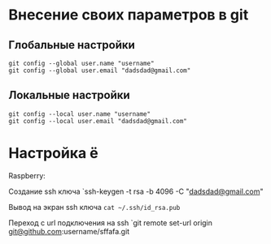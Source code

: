 # Внесение своих параметров в git
## Глобальные настройки
```
git config --global user.name "username"
git config --global user.email "dadsdad@gmail.com"
```

## Локальные настройки
```
git config --local user.name "username"
git config --local user.email "dadsdad@gmail.com"
```

# Настройка ё
 

Raspberry:

Создание ssh ключа
`ssh-keygen -t rsa -b 4096 -C "dadsdad@gmail.com"

Вывод на экран ssh ключа
`cat ~/.ssh/id_rsa.pub`

Переход с url подключения на ssh
`git remote set-url origin git@github.com:username/sffafa.git


